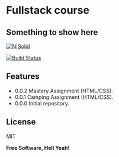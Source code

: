 # Fullstack course
## Something to show here

[![N|Solid](https://cldup.com/dTxpPi9lDf.thumb.png)](https://nodesource.com/products/nsolid)

[![Build Status](https://travis-ci.org/joemccann/dillinger.svg?branch=master)](https://travis-ci.org/joemccann/dillinger)

## Features

- 0.0.2 Mastery Assignment (HTML/CSS).
- 0.0.1 Camping Assignment (HTML/CSS).
- 0.0.0 Initial repository.

## License

MIT

**Free Software, Hell Yeah!**

